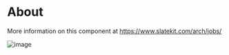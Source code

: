 # About
More information on this component at https://www.slatekit.com/arch/jobs/

![image](https://www.slatekit.com/assets/app/media/arch/kiit-jobs.png)
